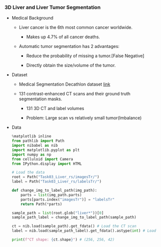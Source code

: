 ### 3D Liver and Liver Tumor Segmentation

- Medical Background

    - Liver cancer is the 6th most common cancer worldwide.
    
        - Makes up 4.7% of all cancer deaths.
        
    - Automatic tumor segmentation has 2 advantages:
    
        - Reduce the probability of missing a tumor.[False Negative]
        
        - Directly obtain the size/volume of the tumor.

- Dataset

    - Medical Segmentation Decathlon dataset [link](http://medicaldecathlon.com/dataaws/#:~:text=Task03_Liver,-Task04_Hippocampus)
    
    - 131 contrast-enhanced CT scans and their ground truth segmentation masks.
    
        - 131 3D CT and label volumes
        
        - Problem: Large scan vs relatively small tumor(Imbalance)    

- Data

    ```python
    %matplotlib inline
    from pathlib import Path
    import nibabel as nib
    import matplotlib.pyplot as plt
    import numpy as np
    from celluloid import Camera
    from IPython.display import HTML

    # Load the data
    root = Path("Task03_Liver_rs/imagesTr/")
    label = Path("Task03_Liver_rs/labelsTr/")

    def change_img_to_label_path(img_path):
        parts = list(img_path.parts)
        parts[parts.index("imagesTr")] = "labelsTr"
        return Path(*parts)

    sample_path = list(root.glob("liver*"))[0]
    sample_path_label = change_img_to_label_path(sample_path)

    ct = nib.load(sample_path).get_fdata() # Load the CT scan
    label = nib.load(sample_path_label).get_fdata().astype(int) # Load the label, cast to int

    print(f"CT shape: {ct.shape}") # (256, 256, 42)